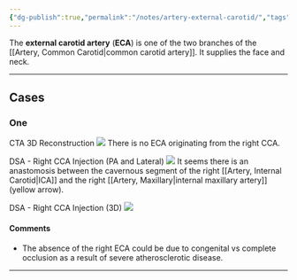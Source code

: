```yaml
---
{"dg-publish":true,"permalink":"/notes/artery-external-carotid/","tags":["anatomy","artery"],"created":"2023-09-01T12:23:14.259-07:00","updated":"2023-09-01T15:24:11.154-07:00"}
---
```



The **external carotid artery** (**ECA**) is one of the two branches of the [[Artery, Common Carotid\|common carotid artery]]. It supplies the face and neck.

---

## Cases

### One

CTA 3D Reconstruction
![](https://i.imgur.com/HlEtOlb.png)
There is no ECA originating from the right CCA.

DSA - Right CCA Injection (PA and Lateral)
![](https://i.imgur.com/5Eo29Nw.png)
It seems there is an anastomosis between the cavernous segment of the right [[Artery, Internal Carotid\|ICA]] and the right [[Artery, Maxillary\|internal maxillary artery]] (yellow arrow).

DSA - Right CCA Injection (3D)
![](https://i.imgur.com/j59pqXH.png)

#### Comments

- The absence of the right ECA could be due to congenital vs complete occlusion as a result of severe atherosclerotic disease.

---
